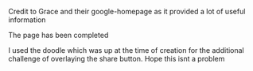 Credit to Grace and their google-homepage as it provided a lot of useful information

The page has been completed

I used the doodle which was up at the time of creation for the additional challenge of overlaying the share button. Hope this isnt a problem
